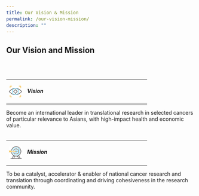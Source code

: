 ```yaml
---
title: Our Vision & Mission
permalink: /our-vision-mission/
description: ""
---
```

Our Vision and Mission
----------------------
<br><br>
<table>
<tbody><tr>
<td>
	<img align="left" style="width:35px" src="/images/stcc%20vision%20icon.png">
</td>
<td width="87%">
 <h5 align="left">Vision</h5>
</td>
</tr>
</tbody></table>
Become an international leader in translational research in selected cancers of particular relevance to Asians, with high-impact health and economic value.
<br><br>
<table>
<tbody><tr>
<td>
	<img align="left" style="width:35px" src="/images/mission%20icon.png">
</td>
<td width="87%">
 <h5 align="left">Mission</h5>
</td>
</tr>
</tbody></table>
To be a catalyst, accelerator &amp; enabler of national cancer research and translation through coordinating and driving cohesiveness in the research community.